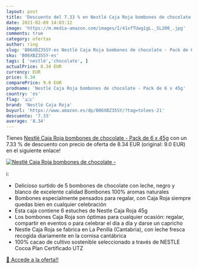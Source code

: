```yaml
---
layout: post
title: 'Descuento del 7.33 % en Nestlé Caja Roja bombones de chocolate -'
date: 2021-02-09 14:03:12
image: 'https://m.media-amazon.com/images/I/41xfTUwg1gL._SL200_.jpg'
comments: true
category: ofertas
author: ring
slug: 'B06XBZ35SY-es Nestlé Caja Roja bombones de chocolate - Pack de 6 x 45g'
sku: 'B06XBZ35SY-es'
tags: [ 'nestlé','chocolate', ]
actualPrice: 8.34 EUR
currency: EUR
price: 8.34
comparePrice: 9.0 EUR
prodname: 'Nestlé Caja Roja bombones de chocolate - Pack de 6 x 45g'
country: 'es'
flag: '🇪🇸'
brand: 'Nestlé Caja Roja'
buyurl: 'https://www.amazon.es/dp/B06XBZ35SY/?tag=tolees-21'
descuento: '7.33'
average: '8.34'
---
```


Tienes [Nestlé Caja Roja bombones de chocolate - Pack de 6 x 45g](https://www.amazon.es/dp/B06XBZ35SY/?tag=tolees-21) con un 7.33 % de descuento con precio de oferta de 8.34 EUR (original: 9.0 EUR) en el siguiente enlace!

[![Nestlé Caja Roja bombones de chocolate -](https://m.media-amazon.com/images/I/41xfTUwg1gL._SL200_.jpg)](https://www.amazon.es/dp/B06XBZ35SY/?tag=tolees-21)

ℹ️:

- Delicioso surtido de 5 bombones de chocolate con leche, negro y blanco de excelente calidad Bombones 100% aromas naturales
- Bombones especialmente pensados para regalar, con Caja Roja siempre quedas bien en cualquier celebración
- Esta caja contiene 6 estuches de Nestle Caja Roja 45g
- Los bombones Caja Roja son óptimas para cualquier ocasión: regalar, compartir en eventos o para celebrar el día a día y darse un capricho
- Nestle Caja Roja se fabrica en La Penilla (Cantabria), con leche fresca recogida diariamente en la cornisa cantábrica
- 100% cacao de cultivo sostenible seleccionado a través de NESTLE Cocoa Plan Certificado UTZ

[🛒 Accede a la oferta!!](https://www.amazon.es/dp/B06XBZ35SY/?tag=tolees-21)
